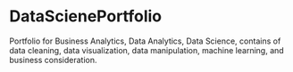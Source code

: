 # DataScienePortfolio
Portfolio for Business Analytics, Data Analytics, Data Science, contains of data cleaning, data visualization, data manipulation, machine learning, and business consideration.
